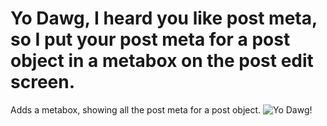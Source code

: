 Yo Dawg, I heard you like post meta, so I put your post meta for a post object in a metabox on the post edit screen.
=================

Adds a metabox, showing all the post meta for a post object.
![Yo Dawg!](http://i.kinja-img.com/gawker-media/image/upload/s--LBMDOXmz--/rzrgi8v8uwlettar9plg.jpg)
